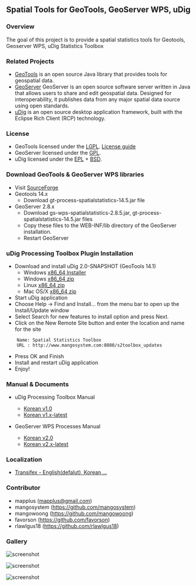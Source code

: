 ## Spatial Tools for GeoTools, GeoServer WPS, uDig

### Overview
The goal of this project is to provide a spatial statistics tools for Geotools, Geoserver WPS, uDig Statistics Toolbox
 
### Related Projects
* [GeoTools](http://geotools.org) is an open source Java library that provides tools for geospatial data. 
* [GeoServer](http://geoserver.org) GeoServer is an open source software server written in Java that 
allows users to share and edit geospatial data. Designed for interoperability, it publishes data from 
any major spatial data source using open standards.
* [uDig](http://locationtech.org/projects/technology.udig) is an open source desktop application framework, built with the Eclipse Rich Client (RCP) technology.

### License
* GeoTools licensed under the [LGPL](http://www.gnu.org/licenses/lgpl.html). [License guide](http://docs.geotools.org/latest/userguide/welcome/license.html)
* GeoServer licensed under the [GPL](http://www.gnu.org/licenses/old-licenses/gpl-2.0.html).
* uDig licensed under the [EPL](http://www.eclipse.org/legal/epl-v10.html) + [BSD](http://udig.refractions.net/files/bsd3-v10.html).

### Download GeoTools & GeoServer WPS libraries
* Visit [SourceForge](https://sourceforge.net/projects/mango-spatialstatistics/)
* Geotools 14.x
  * Download gt-process-spatialstatistics-14.5.jar file
* GeoServer 2.8.x
  * Download gs-wps-spatialstatistics-2.8.5.jar, gt-process-spatialstatistics-14.5.jar files
  * Copy these files to the WEB-INF/lib directory of the GeoServer installation.
  * Restart GeoServer

### uDig Processing Toolbox Plugin Installation
* Download and install uDig 2.0-SNAPSHOT (GeoTools 14.1)
  * Windows [x86_64 Installer](http://www.mangosystem.com:8080/udig/udig-2.0.0-SNAPSHOT.win32.win32.x86_64.exe)
  * Windows [x86_64 zip](http://www.mangosystem.com:8080/udig/udig-2.0.0-SNAPSHOT.win32.win32.x86_64.zip)
  * Linux [x86_64 zip](http://www.mangosystem.com:8080/udig/udig-2.0.0-SNAPSHOT.linux.gtk.x86_64.zip)
  * Mac OS/X [x86_64 zip](http://www.mangosystem.com:8080/udig/udig-2.0.0-SNAPSHOT.macosx.cocoa.x86_64.zip)
* Start uDig application
* Choose Help -> Find and Install... from the menu bar to open up the Install/Update window
* Select Search for new features to install option and press Next.
* Click on the New Remote Site button and enter the location and name for the site
```
    Name: Spatial Statistics Toolbox
    URL : http://www.mangosystem.com:8080/s2toolbox_updates
```
* Press OK and Finish
* Install and restart uDig application
* Enjoy!

### Manual & Documents
* uDig Processing Toolbox Manual
  * [Korean v1.0](https://github.com/MapPlus/spatial_statistics_for_geotools_udig/blob/master/docs/manual/uDig_ProcessingToolbox_1.0_User_Manual_ko_v.2.0.pdf)
  * [Korean v1.x-latest](https://github.com/MapPlus/spatial_statistics_for_geotools_udig/blob/master/docs/manual/uDig_ProcessingToolbox_1.0_User_Manual_ko_v.2.latest.pdf)

* GeoServer WPS Processes Manual
  * [Korean v2.0](https://github.com/MapPlus/spatial_statistics_for_geotools_udig/blob/master/docs/manual/GeoServer_WPS_1.0_User_Manual_ko_v.1.0.pdf)
  * [Korean v2.x-latest](https://github.com/MapPlus/spatial_statistics_for_geotools_udig/blob/master/docs/manual/GeoServer_WPS_1.0_User_Manual_ko_v.1.latest.pdf)
 
### Localization
* [Transifex - English(defalut), Korean ...](https://www.transifex.com/projects/p/ss-rd/)

### Contributor
* mapplus (mapplus@gmail.com)
* mangosystem (https://github.com/mangosystem)
* mangowoong (https://github.com/mangowoong)
* favorson (https://github.com/favorson)
* rlawlgus18 (https://github.com/rlawlgus18)

### Gallery

![screenshot](https://github.com/MapPlus/spatial_statistics_for_geotools_udig/blob/master/docs/images/udig_processing_toolbox.png?width=800)


![screenshot](https://github.com/MapPlus/spatial_statistics_for_geotools_udig/blob/master/docs/images/geoserver_wps_request.png?width=800)


![screenshot](https://github.com/MapPlus/spatial_statistics_for_geotools_udig/blob/master/docs/images/geoserver_wps_client.png?width=800)
